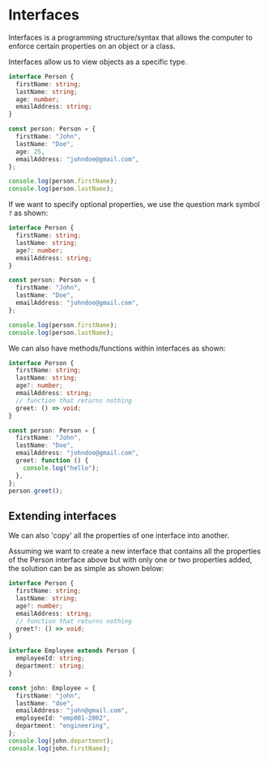 # Interfaces

Interfaces is a programming structure/syntax that allows the computer to enforce certain properties
on an object or a class.

Interfaces allow us to view objects as a specific type.

```Typescript
interface Person {
  firstName: string;
  lastName: string;
  age: number;
  emailAddress: string;
}

const person: Person = {
  firstName: "John",
  lastName: "Doe",
  age: 25,
  emailAddress: "johndoe@gmail.com",
};

console.log(person.firstName);
console.log(person.lastName);
```

If we want to specify optional properties, we use the question mark symbol ```?``` as shown:
```Typescript
interface Person {
  firstName: string;
  lastName: string;
  age?: number;
  emailAddress: string;
}

const person: Person = {
  firstName: "John",
  lastName: "Doe",
  emailAddress: "johndoe@gmail.com",
};

console.log(person.firstName);
console.log(person.lastName);
```

We can also have methods/functions within interfaces as shown:

```Typescript
interface Person {
  firstName: string;
  lastName: string;
  age?: number;
  emailAddress: string;
  // function that returns nothing
  greet: () => void;
}

const person: Person = {
  firstName: "John",
  lastName: "Doe",
  emailAddress: "johndoe@gmail.com",
  greet: function () {
    console.log("hello");
  },
};
person.greet();
```

## Extending interfaces
We can also 'copy' all the properties of one interface into another.

Assuming we want to create a new interface that contains all the properties of the Person interface above
but with only one or two properties added, the solution can be as simple as shown below:

```Typescript
interface Person {
  firstName: string;
  lastName: string;
  age?: number;
  emailAddress: string;
  // function that returns nothing
  greet?: () => void;
}

interface Employee extends Person {
  employeeId: string;
  department: string;
}

const john: Employee = {
  firstName: "john",
  lastName: "doe",
  emailAddress: "john@gmail.com",
  employeeId: "emp001-2002",
  department: "engineering",
};
console.log(john.department);
console.log(john.firstName);
```